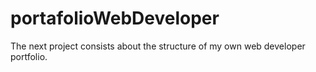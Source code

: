 # portafolioWebDeveloper
The next project consists about the structure of my own web developer portfolio.

